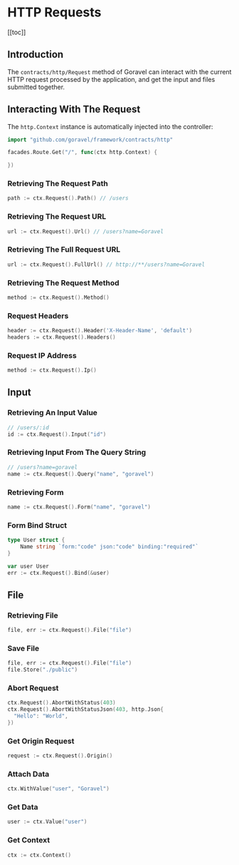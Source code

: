 # HTTP Requests

[[toc]]

## Introduction

The `contracts/http/Request` method of Goravel can interact with the current HTTP request processed by the application, and get the input and files submitted together.

## Interacting With The Request

The `http.Context` instance is automatically injected into the controller:

```go
import "github.com/goravel/framework/contracts/http"

facades.Route.Get("/", func(ctx http.Context) {

})
```

### Retrieving The Request Path

```go
path := ctx.Request().Path() // /users
```

### Retrieving The Request URL

```go
url := ctx.Request().Url() // /users?name=Goravel
```

### Retrieving The Full Request URL

```go
url := ctx.Request().FullUrl() // http://**/users?name=Goravel
```

### Retrieving The Request Method

```go
method := ctx.Request().Method()
```

### Request Headers

```go
header := ctx.Request().Header('X-Header-Name', 'default')
headers := ctx.Request().Headers()
```

### Request IP Address

```go
method := ctx.Request().Ip()
```

## Input

### Retrieving An Input Value

```go
// /users/:id
id := ctx.Request().Input("id")
```

### Retrieving Input From The Query String

```go
// /users?name=goravel
name := ctx.Request().Query("name", "goravel")
```

### Retrieving Form

```go
name := ctx.Request().Form("name", "goravel")
```

### Form Bind Struct

```go
type User struct {
	Name string `form:"code" json:"code" binding:"required"`
}

var user User
err := ctx.Request().Bind(&user)
```

## File

### Retrieving File

```go
file, err := ctx.Request().File("file")
```

### Save File

```go
file, err := ctx.Request().File("file")
file.Store("./public")
```

### Abort Request

```go
ctx.Request().AbortWithStatus(403)
ctx.Request().AbortWithStatusJson(403, http.Json{
  "Hello": "World",
})
```

### Get Origin Request

```go
request := ctx.Request().Origin()
```

### Attach Data

```go
ctx.WithValue("user", "Goravel")
```

### Get Data

```go
user := ctx.Value("user")
```

### Get Context

```go
ctx := ctx.Context()
```
